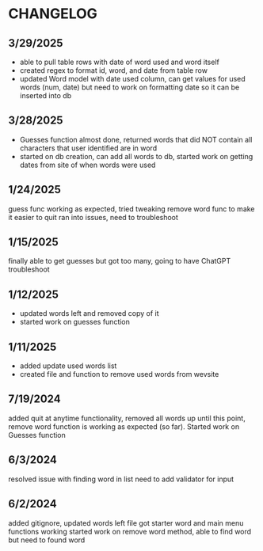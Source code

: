 #   CHANGELOG

## 3/29/2025
- able to pull table rows with date of word used and word itself
- created regex to format id, word, and date from table row
- updated Word model with date used column, can get values for used words (num, date) but need to work on formatting date so it can be inserted into db
## 3/28/2025
- Guesses function almost done, returned words that did NOT contain all characters that user identified are in word
- started on db creation, can add all words to db, started work on getting dates from site of when words were used

## 1/24/2025
guess func working as expected, tried tweaking remove word func to make it easier to quit ran into issues, need to troubleshoot

## 1/15/2025
finally able to get guesses but got too many, going to have ChatGPT troubleshoot

## 1/12/2025
- updated words left and removed copy of it
- started work on guesses function

## 1/11/2025
- added update used words list
- created file and function to remove used words from wevsite

## 7/19/2024
added quit at anytime functionality, removed all words up until this point, remove word function is working as expected (so far). Started work on Guesses function

## 6/3/2024 ##
resolved issue with finding word in list
need to add validator for input

## 6/2/2024 ## 
added gitignore, updated words left file
got starter word and main menu functions working
started work on remove word method, able to find word but need to found word
